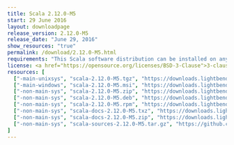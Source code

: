 ```yaml
---
title: Scala 2.12.0-M5
start: 29 June 2016
layout: downloadpage
release_version: 2.12.0-M5
release_date: "June 29, 2016"
show_resources: "true"
permalink: /download/2.12.0-M5.html
requirements: "This Scala software distribution can be installed on any Unix-like or Windows system. It requires the Java runtime version 1.8 or later, which can be downloaded <a href='https://www.java.com/'>here</a>."
license: <a href="https://opensource.org/licenses/BSD-3-Clause">3-clause BSD license</a>
resources: [
  ["-main-unixsys", "scala-2.12.0-M5.tgz", "https://downloads.lightbend.com/scala/2.12.0-M5/scala-2.12.0-M5.tgz", "Mac OS X, Unix, Cygwin", "17.53M"],
  ["-main-windows", "scala-2.12.0-M5.msi", "https://downloads.lightbend.com/scala/2.12.0-M5/scala-2.12.0-M5.msi", "Windows (msi installer)", "120.72M"],
  ["-non-main-sys", "scala-2.12.0-M5.zip", "https://downloads.lightbend.com/scala/2.12.0-M5/scala-2.12.0-M5.zip", "Windows", "17.57M"],
  ["-non-main-sys", "scala-2.12.0-M5.deb", "https://downloads.lightbend.com/scala/2.12.0-M5/scala-2.12.0-M5.deb", "Debian", "138.34M"],
  ["-non-main-sys", "scala-2.12.0-M5.rpm", "https://downloads.lightbend.com/scala/2.12.0-M5/scala-2.12.0-M5.rpm", "RPM package", "120.32M"],
  ["-non-main-sys", "scala-docs-2.12.0-M5.txz", "https://downloads.lightbend.com/scala/2.12.0-M5/scala-docs-2.12.0-M5.txz", "API docs", "52.64M"],
  ["-non-main-sys", "scala-docs-2.12.0-M5.zip", "https://downloads.lightbend.com/scala/2.12.0-M5/scala-docs-2.12.0-M5.zip", "API docs", "105.09M"],
  ["-non-main-sys", "scala-sources-2.12.0-M5.tar.gz", "https://github.com/scala/scala/archive/v2.12.0-M5.tar.gz", "Sources", ""]
]
---
```


